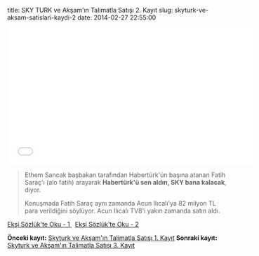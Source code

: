 title: SKY TURK ve Akşam'ın Talimatla Satışı 2. Kayıt
slug: skyturk-ve-aksam-satislari-kaydi-2
date: 2014-02-27 22:55:00


<iframe width="560" height="315" src="//www.youtube-nocookie.com/embed/gkUwS2-aSK8?rel=0" frameborder="0" allowfullscreen></iframe>

> Ethem Sancak başbakan tarafından Habertürk'ün başına atanan Fatih Saraç'ı (alo fatih) arayarak **Habertürk'ü sen aldın, SKY bana kalacak**, diyor. 
>
> Konuşmada Fatih Saraç aynı zamanda Acun Ilıcalı'ya 82 milyon TL para verildiğini söylüyor. Acun Ilıcalı TV8'i yakın zamanda satın aldı. 

<a class='btn btn-lg btn-success' href='https://eksisozluk.com/acun-ilicaliya-82-milyon-ilave-para-verilmesi--4260404'>
    Ekşi Sözlük'te Oku - 1
</a>&nbsp; <a class='btn btn-lg btn-success' href='https://eksisozluk.com/27-subat-2014-sky-turk-ve-aksam-satisi-ses-kaydi--4259863'>
    Ekşi Sözlük'te Oku - 2
</a>

**Önceki kayıt:** <a href='|filename|skyturk-ve-aksam-satislari-kaydi-1.md'>Skyturk ve Akşam'ın Talimatla Satışı 1. Kayıt</a>
**Sonraki kayıt:** <a href='https://www.youtube.com/watch?v=B_tptCj2GNw' target='_blank'>Skyturk ve Akşam'ın Talimatla Satışı 3. Kayıt</a>